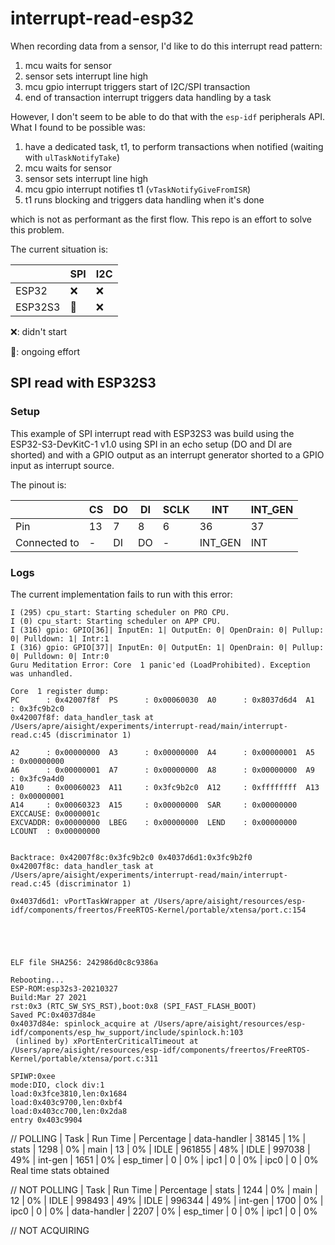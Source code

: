 # interrupt-read-esp32

When recording data from a sensor, I'd like to do this interrupt read pattern:
1. mcu waits for sensor
2. sensor sets interrupt line high
3. mcu gpio interrupt triggers start of I2C/SPI transaction
4. end of transaction interrupt triggers data handling by a task

However, I don't seem to be able to do that with the `esp-idf` peripherals API. What I found to be possible was:

1. have a dedicated task, t1, to perform transactions when notified (waiting with `ulTaskNotifyTake`)
1. mcu waits for sensor
2. sensor sets interrupt line high
3. mcu gpio interrupt notifies t1 (`vTaskNotifyGiveFromISR`)
4. t1 runs blocking and triggers data handling when it's done

which is not as performant as the first flow. This repo is an effort to solve this problem.

The current situation is:

|         | SPI | I2C |
|---------|-----|-----|
| ESP32   |  ❌   | ❌    |
| ESP32S3 |  🚧   |  ❌   |

❌: didn't start

🚧: ongoing effort

## SPI read with ESP32S3

### Setup

This example of SPI interrupt read with ESP32S3 was build using the ESP32-S3-DevKitC-1 v1.0 using SPI in an echo setup (DO and DI are shorted) and with a GPIO output as an interrupt generator shorted to a GPIO input as interrupt source.

The pinout is:

|              | CS | DO | DI | SCLK | INT     | INT_GEN |
|--------------|----|----|----|------|---------|---------|
| Pin          | 13 | 7  | 8  | 6    | 36      | 37      |
| Connected to | -  | DI | DO | -    | INT_GEN | INT     |

### Logs

The current implementation fails to run with this error:

```
I (295) cpu_start: Starting scheduler on PRO CPU.
I (0) cpu_start: Starting scheduler on APP CPU.
I (316) gpio: GPIO[36]| InputEn: 1| OutputEn: 0| OpenDrain: 0| Pullup: 0| Pulldown: 1| Intr:1 
I (316) gpio: GPIO[37]| InputEn: 0| OutputEn: 1| OpenDrain: 0| Pullup: 0| Pulldown: 0| Intr:0 
Guru Meditation Error: Core  1 panic'ed (LoadProhibited). Exception was unhandled.

Core  1 register dump:
PC      : 0x42007f8f  PS      : 0x00060030  A0      : 0x8037d6d4  A1      : 0x3fc9b2c0  
0x42007f8f: data_handler_task at /Users/apre/aisight/experiments/interrupt-read/main/interrupt-read.c:45 (discriminator 1)

A2      : 0x00000000  A3      : 0x00000000  A4      : 0x00000001  A5      : 0x00000000  
A6      : 0x00000001  A7      : 0x00000000  A8      : 0x00000000  A9      : 0x3fc9a4d0  
A10     : 0x00060023  A11     : 0x3fc9b2c0  A12     : 0xffffffff  A13     : 0x00000001  
A14     : 0x00060323  A15     : 0x00000000  SAR     : 0x00000000  EXCCAUSE: 0x0000001c  
EXCVADDR: 0x00000000  LBEG    : 0x00000000  LEND    : 0x00000000  LCOUNT  : 0x00000000  


Backtrace: 0x42007f8c:0x3fc9b2c0 0x4037d6d1:0x3fc9b2f0
0x42007f8c: data_handler_task at /Users/apre/aisight/experiments/interrupt-read/main/interrupt-read.c:45 (discriminator 1)

0x4037d6d1: vPortTaskWrapper at /Users/apre/aisight/resources/esp-idf/components/freertos/FreeRTOS-Kernel/portable/xtensa/port.c:154





ELF file SHA256: 242986d0c8c9386a

Rebooting...
ESP-ROM:esp32s3-20210327
Build:Mar 27 2021
rst:0x3 (RTC_SW_SYS_RST),boot:0x8 (SPI_FAST_FLASH_BOOT)
Saved PC:0x4037d84e
0x4037d84e: spinlock_acquire at /Users/apre/aisight/resources/esp-idf/components/esp_hw_support/include/spinlock.h:103
 (inlined by) xPortEnterCriticalTimeout at /Users/apre/aisight/resources/esp-idf/components/freertos/FreeRTOS-Kernel/portable/xtensa/port.c:311

SPIWP:0xee
mode:DIO, clock div:1
load:0x3fce3810,len:0x1684
load:0x403c9700,len:0xbf4
load:0x403cc700,len:0x2da8
entry 0x403c9904
```


// POLLING
| Task | Run Time | Percentage
| data-handler | 38145 | 1%
| stats | 1298 | 0%
| main | 13 | 0%
| IDLE | 961855 | 48%
| IDLE | 997038 | 49%
| int-gen | 1651 | 0%
| esp_timer | 0 | 0%
| ipc1 | 0 | 0%
| ipc0 | 0 | 0%
Real time stats obtained

// NOT POLLING
| Task | Run Time | Percentage
| stats | 1244 | 0%
| main | 12 | 0%
| IDLE | 998493 | 49%
| IDLE | 996344 | 49%
| int-gen | 1700 | 0%
| ipc0 | 0 | 0%
| data-handler | 2207 | 0%
| esp_timer | 0 | 0%
| ipc1 | 0 | 0%

// NOT ACQUIRING
